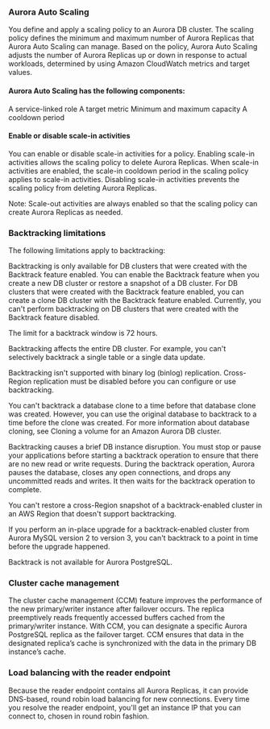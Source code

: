 


### Aurora Auto Scaling

You define and apply a scaling policy to an Aurora DB cluster. The scaling policy defines the minimum and maximum number of Aurora Replicas that Aurora Auto Scaling can manage. Based on the policy, Aurora Auto Scaling adjusts the number of Aurora Replicas up or down in response to actual workloads, determined by using Amazon CloudWatch metrics and target values.


#### Aurora Auto Scaling has the following components:

A service-linked role
A target metric
Minimum and maximum capacity
A cooldown period

#### Enable or disable scale-in activities
You can enable or disable scale-in activities for a policy. Enabling scale-in activities allows the scaling policy to delete Aurora Replicas. When scale-in activities are enabled, the scale-in cooldown period in the scaling policy applies to scale-in activities. Disabling scale-in activities prevents the scaling policy from deleting Aurora Replicas.

Note: Scale-out activities are always enabled so that the scaling policy can create Aurora Replicas as needed.



### Backtracking limitations

The following limitations apply to backtracking:

Backtracking is only available for DB clusters that were created with the Backtrack feature enabled. You can enable the Backtrack feature when you create a new DB cluster or restore a snapshot of a DB cluster. For DB clusters that were created with the Backtrack feature enabled, you can create a clone DB cluster with the Backtrack feature enabled. Currently, you can't perform backtracking on DB clusters that were created with the Backtrack feature disabled.

The limit for a backtrack window is 72 hours.

Backtracking affects the entire DB cluster. For example, you can't selectively backtrack a single table or a single data update.

Backtracking isn't supported with binary log (binlog) replication. Cross-Region replication must be disabled before you can configure or use backtracking.

You can't backtrack a database clone to a time before that database clone was created. However, you can use the original database to backtrack to a time before the clone was created. For more information about database cloning, see Cloning a volume for an Amazon Aurora DB cluster.

Backtracking causes a brief DB instance disruption. You must stop or pause your applications before starting a backtrack operation to ensure that there are no new read or write requests. During the backtrack operation, Aurora pauses the database, closes any open connections, and drops any uncommitted reads and writes. It then waits for the backtrack operation to complete.

You can't restore a cross-Region snapshot of a backtrack-enabled cluster in an AWS Region that doesn't support backtracking.

If you perform an in-place upgrade for a backtrack-enabled cluster from Aurora MySQL version 2 to version 3, you can't backtrack to a point in time before the upgrade happened.

Backtrack is not available for Aurora PostgreSQL.


### Cluster cache management
The cluster cache management (CCM) feature improves the performance of the new primary/writer instance after failover occurs. The replica preemptively reads frequently accessed buffers cached from the  primary/writer instance. With CCM, you can designate a specific Aurora PostgreSQL replica as the failover target. CCM ensures that data in the designated replica’s cache is synchronized with the data in the primary DB instance’s cache.



### Load balancing with the reader endpoint

Because the reader endpoint contains all Aurora Replicas, it can provide DNS-based, round robin load balancing for new connections. Every time you resolve the reader endpoint, you'll get an instance IP that you can connect to, chosen in round robin fashion.

